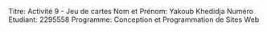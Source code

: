Titre: Activité 9 - Jeu de cartes 
Nom et Prénom: Yakoub Khedidja 
Numéro Etudiant: 2295558 
Programme: Conception et Programmation de Sites Web